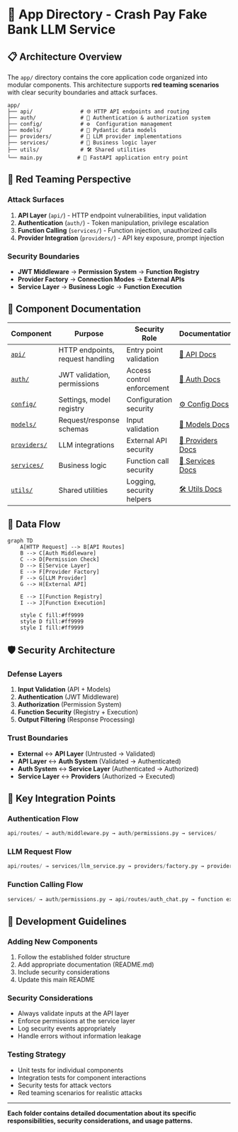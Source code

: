 # 🏦 App Directory - Crash Pay Fake Bank LLM Service

## 📋 Architecture Overview

The `app/` directory contains the core application code organized into modular components. This architecture supports **red teaming scenarios** with clear security boundaries and attack surfaces.

```
app/
├── api/               # 🌐 HTTP API endpoints and routing
├── auth/              # 🔐 Authentication & authorization system  
├── config/            # ⚙️  Configuration management
├── models/            # 📄 Pydantic data models
├── providers/         # 🤖 LLM provider implementations
├── services/          # 🔧 Business logic layer
├── utils/             # 🛠️ Shared utilities
└── main.py           # 🚀 FastAPI application entry point
```

## 🎯 **Red Teaming Perspective**

### **Attack Surfaces**
1. **API Layer** (`api/`) - HTTP endpoint vulnerabilities, input validation
2. **Authentication** (`auth/`) - Token manipulation, privilege escalation
3. **Function Calling** (`services/`) - Function injection, unauthorized calls
4. **Provider Integration** (`providers/`) - API key exposure, prompt injection

### **Security Boundaries**
- **JWT Middleware** → **Permission System** → **Function Registry**
- **Provider Factory** → **Connection Modes** → **External APIs**
- **Service Layer** → **Business Logic** → **Function Execution**

## 📁 **Component Documentation**

| Component | Purpose | Security Role | Documentation |
|-----------|---------|---------------|---------------|
| [`api/`](./api/README.md) | HTTP endpoints, request handling | Entry point validation | [📖 API Docs](./api/README.md) |
| [`auth/`](./auth/README.md) | JWT validation, permissions | Access control enforcement | [🔐 Auth Docs](./auth/README.md) |
| [`config/`](./config/README.md) | Settings, model registry | Configuration security | [⚙️ Config Docs](./config/README.md) |
| [`models/`](./models/README.md) | Request/response schemas | Input validation | [📄 Models Docs](./models/README.md) |
| [`providers/`](./providers/README.md) | LLM integrations | External API security | [🤖 Providers Docs](./providers/README.md) |
| [`services/`](./services/README.md) | Business logic | Function call security | [🔧 Services Docs](./services/README.md) |
| [`utils/`](./utils/README.md) | Shared utilities | Logging, security helpers | [🛠️ Utils Docs](./utils/README.md) |

## 🔄 **Data Flow**

```mermaid
graph TD
    A[HTTP Request] --> B[API Routes]
    B --> C[Auth Middleware]
    C --> D[Permission Check]
    D --> E[Service Layer]
    E --> F[Provider Factory]
    F --> G[LLM Provider]
    G --> H[External API]
    
    E --> I[Function Registry]
    I --> J[Function Execution]
    
    style C fill:#ff9999
    style D fill:#ff9999
    style I fill:#ff9999
```

## 🛡️ **Security Architecture**

### **Defense Layers**
1. **Input Validation** (API + Models)
2. **Authentication** (JWT Middleware)
3. **Authorization** (Permission System)
4. **Function Security** (Registry + Execution)
5. **Output Filtering** (Response Processing)

### **Trust Boundaries**
- **External** ↔ **API Layer** (Untrusted → Validated)
- **API Layer** ↔ **Auth System** (Validated → Authenticated)
- **Auth System** ↔ **Service Layer** (Authenticated → Authorized)
- **Service Layer** ↔ **Providers** (Authorized → Executed)

## 🎯 **Key Integration Points**

### **Authentication Flow**
```python
api/routes/ → auth/middleware.py → auth/permissions.py → services/
```

### **LLM Request Flow**
```python
api/routes/ → services/llm_service.py → providers/factory.py → providers/[provider].py
```

### **Function Calling Flow**
```python
services/ → auth/permissions.py → api/routes/auth_chat.py → function execution
```

## 🔧 **Development Guidelines**

### **Adding New Components**
1. Follow the established folder structure
2. Add appropriate documentation (README.md)
3. Include security considerations
4. Update this main README

### **Security Considerations**
- Always validate inputs at the API layer
- Enforce permissions at the service layer
- Log security events appropriately
- Handle errors without information leakage

### **Testing Strategy**
- Unit tests for individual components
- Integration tests for component interactions
- Security tests for attack vectors
- Red teaming scenarios for realistic attacks

---

**Each folder contains detailed documentation about its specific responsibilities, security considerations, and usage patterns.** 